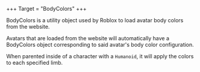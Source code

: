 +++
Target = "BodyColors"
+++

BodyColors is a utility object used by Roblox to load avatar body colors from the website.Avatars that are loaded from the website will automatically have a BodyColors object corresponding to said avatar's body color configuration.When parented inside of a character with a `Humanoid`, it will apply the colors to each specified limb.